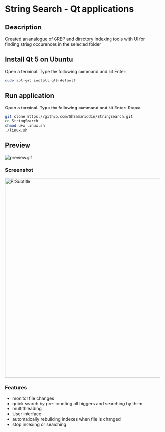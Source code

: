 String Search - Qt applications
====================================================
Description
-----------
Created an analogue of GREP and directory indexing tools with UI for 
finding string occurences in the selected folder

Install Qt 5 on Ubuntu
---------------------
Open a terminal. Type the following command and hit Enter:
```bash
sudo apt-get install qt5-default
```

Run application
----------------------
Open a terminal. Type the following command and hit Enter:
Steps:
```bash
git clone https://github.com/ShSamariddin/StringSearch.git
cd StringSearch
chmod u+x linux.sh
./linux.sh
```
## Preview
![preview.gif](https://i.loli.net/2020/09/16/Jrv5iVZK8PshQpe.gif)

### Screenshot
<img src="https://i.loli.net/2020/09/16/raL86U32ljuDsn4.png" alt="PrSubtitle" width="650" />

### Features
* monitor file changes
* quick search by pre-counting all triggers and searching by them
* multithreading
* User interface
* automatically rebuilding indexes when file is changed
* stop indexing or searching